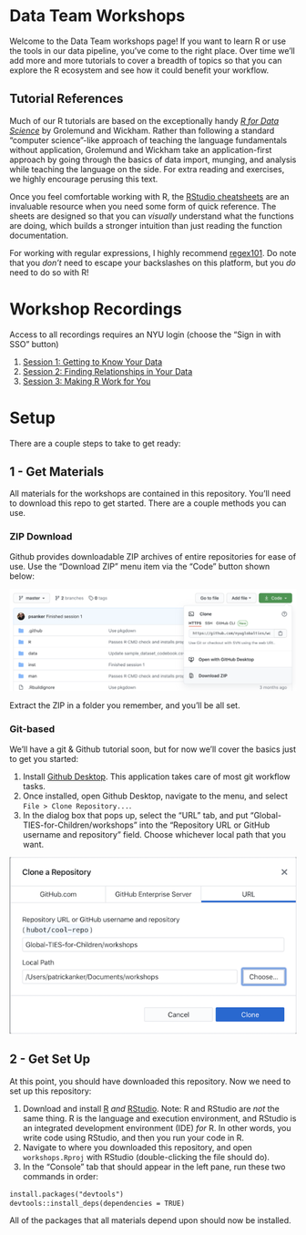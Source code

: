 
<!-- README.md is generated from README.Rmd. Please edit that file -->

Data Team Workshops
===================

<!-- badges: start -->
<!-- badges: end -->

Welcome to the Data Team workshops page! If you want to learn R or use
the tools in our data pipeline, you’ve come to the right place. Over
time we’ll add more and more tutorials to cover a breadth of topics so
that you can explore the R ecosystem and see how it could benefit your
workflow.

Tutorial References
-------------------

Much of our R tutorials are based on the exceptionally handy [*R for
Data Science*](https://r4ds.had.co.nz/) by Grolemund and Wickham. Rather
than following a standard “computer science”-like approach of teaching
the language fundamentals without application, Grolemund and Wickham
take an application-first approach by going through the basics of data
import, munging, and analysis while teaching the language on the side.
For extra reading and exercises, we highly encourage perusing this text.

Once you feel comfortable working with R, the [RStudio
cheatsheets](https://rstudio.com/resources/cheatsheets/) are an
invaluable resource when you need some form of quick reference. The
sheets are designed so that you can *visually* understand what the
functions are doing, which builds a stronger intuition than just reading
the function documentation.

For working with regular expressions, I highly recommend
[regex101](https://regex101.com). Do note that you *don’t* need to
escape your backslashes on this platform, but you *do* need to do so
with R!

Workshop Recordings
===================

Access to all recordings requires an NYU login (choose the “Sign in with
SSO” button)

1.  [Session 1: Getting to Know Your
    Data](https://nyu.zoom.us/rec/share/VLku7fo5upo3bVs8xdS8K92Q2UPwzrfzCHUxVGPCJh6XZtQqLGlElp2H4aUvEQr3.NghErP0lw2NxupVV)
2.  [Session 2: Finding Relationships in Your
    Data](https://nyu.zoom.us/rec/share/zSF42XLuzubrBt9fwP2sMPriZvSAp9uq4hU5Qdc1CZI6TjZ6Vu7Cle-Id1Pny54r.cO3UymskhDJVXyWr)
3.  [Session 3: Making R Work for
    You](https://nyu.zoom.us/rec/share/55nw_SkaeuhaCXAtZSNbCemnwi9trTvgKLiSKNjaoEew8Qb7mb3UTwKE6eT7rRyg.sg0ApiMqrMhP7B_D)

Setup
=====

There are a couple steps to take to get ready:

1 - Get Materials
-----------------

All materials for the workshops are contained in this repository. You’ll
need to download this repo to get started. There are a couple methods
you can use.

### ZIP Download

Github provides downloadable ZIP archives of entire repositories for
ease of use. Use the “Download ZIP” menu item via the “Code” button
shown below:

![](man/figures/github-download-zip.png)

Extract the ZIP in a folder you remember, and you’ll be all set.

### Git-based

We’ll have a git & Github tutorial soon, but for now we’ll cover the
basics just to get you started:

1.  Install [Github Desktop](https://desktop.github.com/). This
    application takes care of most git workflow tasks.
2.  Once installed, open Github Desktop, navigate to the menu, and
    select `File > Clone Repository...`.
3.  In the dialog box that pops up, select the “URL” tab, and put
    “Global-TIES-for-Children/workshops” into the “Repository URL or
    GitHub username and repository” field. Choose whichever local path
    that you want.

![Clone repository box](man/figures/clone-repository.png)

2 - Get Set Up
--------------

At this point, you should have downloaded this repository. Now we need
to set up this repository:

1.  Download and install [R](https://cran.r-project.org/) *and*
    [RStudio](https://rstudio.com/). Note: R and RStudio are *not* the
    same thing. R is the language and execution environment, and RStudio
    is an integrated development environment (IDE) *for* R. In other
    words, you write code using RStudio, and then you run your code
    in R.
2.  Navigate to where you downloaded this repository, and open
    `workshops.Rproj` with RStudio (double-clicking the file should do).
3.  In the “Console” tab that should appear in the left pane, run these
    two commands in order:

<!-- -->

    install.packages("devtools")
    devtools::install_deps(dependencies = TRUE)

All of the packages that all materials depend upon should now be
installed.
